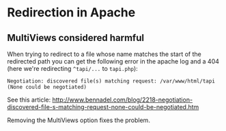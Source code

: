 # Redirection in Apache

## MultiViews considered harmful

When trying to redirect to a file whose name matches the start of the redirected path you can get the following error in the apache log and a 404 (here we're redirecting `^tapi/...` to `tapi.php`):

    Negotiation: discovered file(s) matching request: /var/www/html/tapi (None could be negotiated)

See this article: http://www.bennadel.com/blog/2218-negotiation-discovered-file-s-matching-request-none-could-be-negotiated.htm

Removing the MultiViews option fixes the problem.
